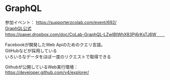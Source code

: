# GraphQL  
参加イベント： https://supporterzcolab.com/event/692/  
[GraphQL公式](https://graphql.org/learn/)  
https://paper.dropbox.com/doc/CoLab-GraphQL-LZwIBIWhX83Pj6rKsTJ6W　　

Facebookが開発したWeb Apiのためのクエリ言語。  
GitHubなどが採用している  
いろいろなデータをほぼ一度のリクエストで取得できる

Githubが公開しているWeb実行環境：https://developer.github.com/v4/explorer/
